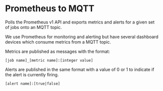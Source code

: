 # Prometheus to MQTT

Polls the Prometheus v1 API and exports metrics and alerts for a given set of jobs onto an MQTT topic.

We use Prometheus for monitoring and alerting but have several dashboard devices which consume metrics from a MQTT topic.

Metrics are published as messages with the format:

```
[job name]_[metric name]:[integer value]
```

Alerts are published in the same format with a value of 0 or 1 to indicate if the alert is currently firing.

```
[alert name]:[true|false]
```

